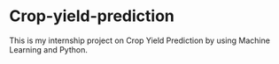 # Crop-yield-prediction
This is my internship project on Crop Yield Prediction by using Machine Learning and Python.
